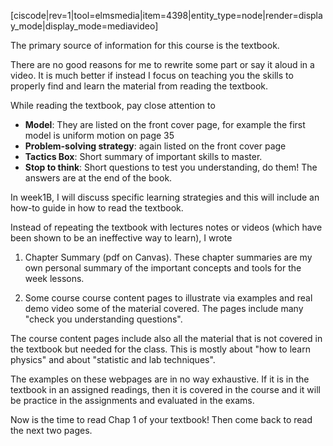 [ciscode|rev=1|tool=elmsmedia|item=4398|entity_type=node|render=display_mode|display_mode=mediavideo]

The primary source of information for this course is the textbook. 

There are no good reasons for me to rewrite some part or say it aloud in a video. It is much better if instead I focus on teaching you the skills to properly find and learn the material from reading the textbook.

While reading the textbook, pay close attention to 

* **Model**: They are listed on the front cover page, for example the first model is uniform motion on page 35
* **Problem-solving strategy**: again listed on the front cover page
* **Tactics Box**: Short summary of important skills to master.  
* **Stop to think**: Short questions to test you understanding, do them! The answers are at the end of the book. 

In week1B, I will discuss specific learning strategies and this will include an how-to guide in how to read the textbook. 

Instead of repeating the textbook with lectures notes or videos (which have been shown to be an ineffective way to learn), I wrote

1. Chapter Summary (pdf on Canvas). These chapter summaries are my own personal summary of the important concepts and tools for the week lessons.

2. Some course course content pages to illustrate via examples and real demo video some of the material covered. The pages include many "check you understanding questions". 

The course content pages include also all the material that is not covered in the textbook but needed for the class. This is mostly about "how to learn physics" and about "statistic and lab techniques". 

<lrndesign-sidenote label="Instructor Note" icon="bookmark" bg-color="#c2e5f2">
The examples on these webpages are in no way exhaustive. If it is in the textbook in an assigned readings, then it is covered in the course and it will be practice in the assignments and evaluated in the exams.
</lrndesign-sidenote> 

Now is the time to read Chap 1 of your textbook! Then come back to read the next two pages. 

<stop-note chapter="1"></stop-note>
